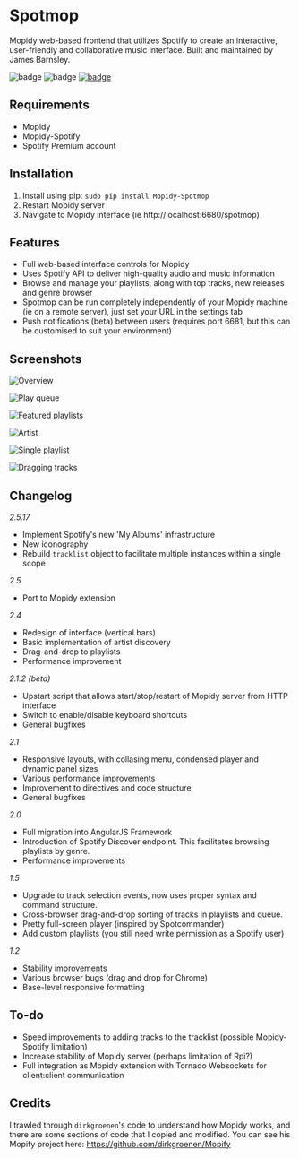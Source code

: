 Spotmop
=======

Mopidy web-based frontend that utilizes Spotify to create an interactive, user-friendly and collaborative music interface. Built and maintained by James Barnsley.

![badge](https://img.shields.io/pypi/v/mopidy-spotmop.svg?style=flat)
![badge](https://img.shields.io/pypi/dm/mopidy-spotmop.svg)
[![badge](https://img.shields.io/badge/donate-paypal-blue.svg)](https://www.paypal.com/cgi-bin/webscr?cmd=_donations&business=james%40barnsley%2enz&lc=NZ&item_name=James%20Barnsley&currency_code=NZD&bn=PP%2dDonationsBF%3abtn_donate_LG%2egif%3aNonHosted)


Requirements
--------

* Mopidy
* Mopidy-Spotify
* Spotify Premium account

Installation
--------

1. Install using pip: `sudo pip install Mopidy-Spotmop`
2. Restart Mopidy server
3. Navigate to Mopidy interface (ie http://localhost:6680/spotmop)

Features
--------

* Full web-based interface controls for Mopidy
* Uses Spotify API to deliver high-quality audio and music information
* Browse and manage your playlists, along with top tracks, new releases and genre browser
* Spotmop can be run completely independently of your Mopidy machine (ie on a remote server), just set your URL in the settings tab
* Push notifications (beta) between users (requires port 6681, but this can be customised to suit your environment)

Screenshots
-----------

![Overview](https://raw.githubusercontent.com/jaedb/spotmop/master/Screenshots/overview.jpg)

![Play queue](https://raw.githubusercontent.com/jaedb/spotmop/master/Screenshots/desktop-queue.jpg)

![Featured playlists](https://raw.githubusercontent.com/jaedb/spotmop/master/Screenshots/desktop-featured.jpg)

![Artist](https://raw.githubusercontent.com/jaedb/spotmop/master/Screenshots/desktop-artist.jpg)

![Single playlist](https://raw.githubusercontent.com/jaedb/spotmop/master/Screenshots/desktop-playlist.jpg)

![Dragging tracks](https://raw.githubusercontent.com/jaedb/spotmop/master/Screenshots/desktop-dragging.jpg)


Changelog
--------

*2.5.17*
* Implement Spotify's new 'My Albums' infrastructure
* New iconography
* Rebuild `tracklist` object to facilitate multiple instances within a single scope

*2.5*
* Port to Mopidy extension

*2.4*
* Redesign of interface (vertical bars)
* Basic implementation of artist discovery
* Drag-and-drop to playlists
* Performance improvement

*2.1.2 (beta)*
* Upstart script that allows start/stop/restart of Mopidy server from HTTP interface
* Switch to enable/disable keyboard shortcuts
* General bugfixes

*2.1*
* Responsive layouts, with collasing menu, condensed player and dynamic panel sizes
* Various performance improvements
* Improvement to directives and code structure
* General bugfixes

*2.0*
* Full migration into AngularJS Framework
* Introduction of Spotify Discover endpoint. This facilitates browsing playlists by genre.
* Performance improvements

*1.5*
* Upgrade to track selection events, now uses proper syntax and command structure.
* Cross-browser drag-and-drop sorting of tracks in playlists and queue.
* Pretty full-screen player (inspired by Spotcommander)
* Add custom playlists (you still need write permission as a Spotify user)

*1.2*
* Stability improvements
* Various browser bugs (drag and drop for Chrome)
* Base-level responsive formatting

To-do
-----

* Speed improvements to adding tracks to the tracklist (possible Mopidy-Spotify limitation)
* Increase stability of Mopidy server (perhaps limitation of Rpi?)
* Full integration as Mopidy extension with Tornado Websockets for client:client communication

Credits
-------

I trawled through `dirkgroenen`'s code to understand how Mopidy works, and there are some sections of code that I copied and modified. You can see his Mopify project here: https://github.com/dirkgroenen/Mopify
